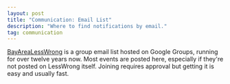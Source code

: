 ```yaml
---
layout: post
title: "Communication: Email List"
description: "Where to find notifications by email."
tag: communication
---
```


[BayAreaLessWrong](https://groups.google.com/g/bayarealesswrong) is a group email list hosted on
Google Groups, running for over twelve years now. Most events are posted here, especially if they're
not posted on LessWrong itself. Joining requires approval but getting it is easy and usually fast.
